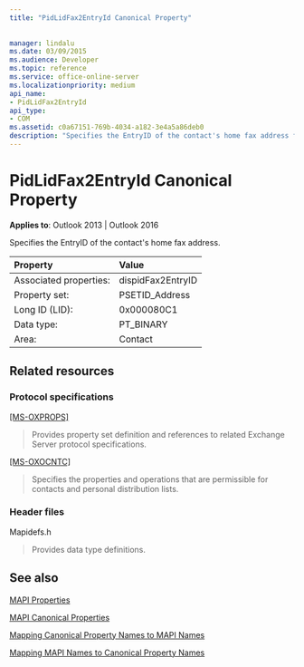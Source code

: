 ```yaml
---
title: "PidLidFax2EntryId Canonical Property"
 
 
manager: lindalu
ms.date: 03/09/2015
ms.audience: Developer
ms.topic: reference
ms.service: office-online-server
ms.localizationpriority: medium
api_name:
- PidLidFax2EntryId
api_type:
- COM
ms.assetid: c0a67151-769b-4034-a182-3e4a5a86deb0
description: "Specifies the EntryID of the contact's home fax address for Outlook 2013 or Outlook 2016."
---
```


# PidLidFax2EntryId Canonical Property

  
  
**Applies to**: Outlook 2013 | Outlook 2016 
  
Specifies the EntryID of the contact's home fax address.
  
|Property |Value |
|:-----|:-----|
|Associated properties:  <br/> |dispidFax2EntryID  <br/> |
|Property set:  <br/> |PSETID_Address  <br/> |
|Long ID (LID):  <br/> |0x000080C1  <br/> |
|Data type:  <br/> |PT_BINARY  <br/> |
|Area:  <br/> |Contact  <br/> |
   
## Related resources

### Protocol specifications

[[MS-OXPROPS]](https://msdn.microsoft.com/library/f6ab1613-aefe-447d-a49c-18217230b148%28Office.15%29.aspx)
  
> Provides property set definition and references to related Exchange Server protocol specifications.
    
[[MS-OXOCNTC]](https://msdn.microsoft.com/library/9b636532-9150-4836-9635-9c9b756c9ccf%28Office.15%29.aspx)
  
> Specifies the properties and operations that are permissible for contacts and personal distribution lists.
    
### Header files

Mapidefs.h
  
> Provides data type definitions.
    
## See also



[MAPI Properties](mapi-properties.md)
  
[MAPI Canonical Properties](mapi-canonical-properties.md)
  
[Mapping Canonical Property Names to MAPI Names](mapping-canonical-property-names-to-mapi-names.md)
  
[Mapping MAPI Names to Canonical Property Names](mapping-mapi-names-to-canonical-property-names.md)

